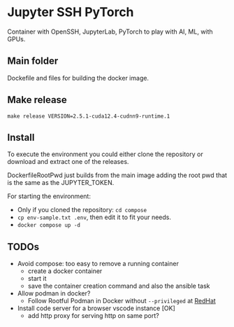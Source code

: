 # Jupyter SSH PyTorch
Container with OpenSSH, JupyterLab, PyTorch to play with AI, ML, with GPUs.

## Main folder
Dockefile and files for building the docker image.

## Make release
```
make release VERSION=2.5.1-cuda12.4-cudnn9-runtime.1
```

## Install
To execute the environment you could either clone the repository or download and extract one of the releases.

DockerfileRootPwd just builds from the main image adding the root pwd that is the same as the JUPYTER\_TOKEN.

For starting the environment:
- Only if you cloned the repository: `cd compose`
- `cp env-sample.txt .env`, then edit it to fit your needs.
- `docker compose up -d`

## TODOs
- Avoid compose: too easy to remove a running container
    - create a docker container
    - start it
    - save the container creation command and also the ansible task
- Allow podman in docker?
    - Follow Rootful Podman in Docker without `--privileged` at [RedHat](https://www.redhat.com/en/blog/podman-inside-container)
- Install code server for a browser vscode instance [OK]
    - add http proxy for serving http on same port?
